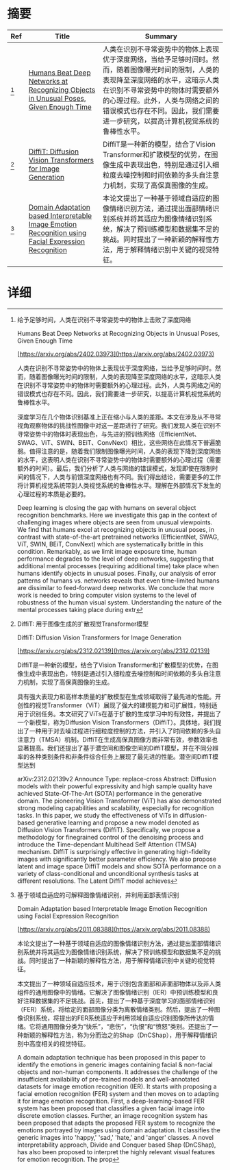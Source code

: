 # 摘要

| Ref | Title | Summary |
| --- | --- | --- |
| [^1] | [Humans Beat Deep Networks at Recognizing Objects in Unusual Poses, Given Enough Time](https://arxiv.org/abs/2402.03973) | 人类在识别不寻常姿势中的物体上表现优于深度网络，当给予足够时间时。然而，随着图像曝光时间的限制，人类的表现降至深度网络的水平，这暗示人类在识别不寻常姿势中的物体时需要额外的心理过程。此外，人类与网络之间的错误模式也存在不同。因此，我们需要进一步研究，以提高计算机视觉系统的鲁棒性水平。 |
| [^2] | [DiffiT: Diffusion Vision Transformers for Image Generation](https://arxiv.org/abs/2312.02139) | DiffiT是一种新的模型，结合了Vision Transformer和扩散模型的优势，在图像生成中表现出色，特别是通过引入细粒度去噪控制和时间依赖的多头自注意力机制，实现了高保真图像的生成。 |
| [^3] | [Domain Adaptation based Interpretable Image Emotion Recognition using Facial Expression Recognition](https://arxiv.org/abs/2011.08388) | 本论文提出了一种基于领域自适应的图像情绪识别方法，通过提出面部情绪识别系统并将其适应为图像情绪识别系统，解决了预训练模型和数据集不足的挑战。同时提出了一种新颖的解释性方法，用于解释情绪识别中关键的视觉特征。 |

# 详细

[^1]: 给予足够时间，人类在识别不寻常姿势中的物体上击败了深度网络

    Humans Beat Deep Networks at Recognizing Objects in Unusual Poses, Given Enough Time

    [https://arxiv.org/abs/2402.03973](https://arxiv.org/abs/2402.03973)

    人类在识别不寻常姿势中的物体上表现优于深度网络，当给予足够时间时。然而，随着图像曝光时间的限制，人类的表现降至深度网络的水平，这暗示人类在识别不寻常姿势中的物体时需要额外的心理过程。此外，人类与网络之间的错误模式也存在不同。因此，我们需要进一步研究，以提高计算机视觉系统的鲁棒性水平。

    

    深度学习在几个物体识别基准上正在缩小与人类的差距。本文在涉及从不寻常视角观察物体的挑战性图像中对这一差距进行了研究。我们发现人类在识别不寻常姿势中的物体时表现出色，与先进的预训练网络（EfficientNet、SWAG、ViT、SWIN、BEiT、ConvNext）相比，这些网络在此情况下普遍脆弱。值得注意的是，随着我们限制图像曝光时间，人类的表现下降到深度网络的水平，这表明人类在识别不寻常姿势中的物体时需要额外的心理过程（需要额外的时间）。最后，我们分析了人类与网络的错误模式，发现即使在限制时间的情况下，人类与前馈深度网络也有不同。我们得出结论，需要更多的工作将计算机视觉系统带到人类视觉系统的鲁棒性水平。理解在外部情况下发生的心理过程的本质是必要的。

    Deep learning is closing the gap with humans on several object recognition benchmarks. Here we investigate this gap in the context of challenging images where objects are seen from unusual viewpoints. We find that humans excel at recognizing objects in unusual poses, in contrast with state-of-the-art pretrained networks (EfficientNet, SWAG, ViT, SWIN, BEiT, ConvNext) which are systematically brittle in this condition. Remarkably, as we limit image exposure time, human performance degrades to the level of deep networks, suggesting that additional mental processes (requiring additional time) take place when humans identify objects in unusual poses. Finally, our analysis of error patterns of humans vs. networks reveals that even time-limited humans are dissimilar to feed-forward deep networks. We conclude that more work is needed to bring computer vision systems to the level of robustness of the human visual system. Understanding the nature of the mental processes taking place during extr
    
[^2]: DiffiT: 用于图像生成的扩散视觉Transformer模型

    DiffiT: Diffusion Vision Transformers for Image Generation

    [https://arxiv.org/abs/2312.02139](https://arxiv.org/abs/2312.02139)

    DiffiT是一种新的模型，结合了Vision Transformer和扩散模型的优势，在图像生成中表现出色，特别是通过引入细粒度去噪控制和时间依赖的多头自注意力机制，实现了高保真图像的生成。

    

    具有强大表现力和高样本质量的扩散模型在生成领域取得了最先进的性能。开创性的视觉Transformer（ViT）展现了强大的建模能力和可扩展性，特别适用于识别任务。本文研究了ViTs在基于扩散的生成学习中的有效性，并提出了一个新模型，称为Diffusion Vision Transformers（DiffiT）。具体地，我们提出了一种用于对去噪过程进行细粒度控制的方法，并引入了时间依赖的多头自注意力（TMSA）机制。DiffiT在生成高保真图像方面非常有效，参数效率也显著提高。我们还提出了基于潜空间和图像空间的DiffiT模型，并在不同分辨率的各种类别条件和非条件综合任务上展现了最先进的性能。潜空间DiffiT模型达到

    arXiv:2312.02139v2 Announce Type: replace-cross  Abstract: Diffusion models with their powerful expressivity and high sample quality have achieved State-Of-The-Art (SOTA) performance in the generative domain. The pioneering Vision Transformer (ViT) has also demonstrated strong modeling capabilities and scalability, especially for recognition tasks. In this paper, we study the effectiveness of ViTs in diffusion-based generative learning and propose a new model denoted as Diffusion Vision Transformers (DiffiT). Specifically, we propose a methodology for finegrained control of the denoising process and introduce the Time-dependant Multihead Self Attention (TMSA) mechanism. DiffiT is surprisingly effective in generating high-fidelity images with significantly better parameter efficiency. We also propose latent and image space DiffiT models and show SOTA performance on a variety of class-conditional and unconditional synthesis tasks at different resolutions. The Latent DiffiT model achieves
    
[^3]: 基于领域自适应的可解释图像情绪识别，并利用面部表情识别

    Domain Adaptation based Interpretable Image Emotion Recognition using Facial Expression Recognition

    [https://arxiv.org/abs/2011.08388](https://arxiv.org/abs/2011.08388)

    本论文提出了一种基于领域自适应的图像情绪识别方法，通过提出面部情绪识别系统并将其适应为图像情绪识别系统，解决了预训练模型和数据集不足的挑战。同时提出了一种新颖的解释性方法，用于解释情绪识别中关键的视觉特征。

    

    本文提出了一种领域自适应技术，用于识别包含面部和非面部物体以及非人类组件的通用图像中的情绪。它解决了图像情绪识别（IER）中预训练模型和良好注释数据集的不足挑战。首先，提出了一种基于深度学习的面部情绪识别（FER）系统，将给定的面部图像分类为离散情绪类别。然后，提出了一种图像识别系统，将提出的FER系统适应于利用领域自适应识别图像所传达的情绪。它将通用图像分类为“快乐”，“悲伤”，“仇恨”和“愤怒”类别。还提出了一种新颖的解释性方法，称为分而治之的Shap（DnCShap），用于解释情绪识别中高度相关的视觉特征。

    A domain adaptation technique has been proposed in this paper to identify the emotions in generic images containing facial & non-facial objects and non-human components. It addresses the challenge of the insufficient availability of pre-trained models and well-annotated datasets for image emotion recognition (IER). It starts with proposing a facial emotion recognition (FER) system and then moves on to adapting it for image emotion recognition. First, a deep-learning-based FER system has been proposed that classifies a given facial image into discrete emotion classes. Further, an image recognition system has been proposed that adapts the proposed FER system to recognize the emotions portrayed by images using domain adaptation. It classifies the generic images into 'happy,' 'sad,' 'hate,' and 'anger' classes. A novel interpretability approach, Divide and Conquer based Shap (DnCShap), has also been proposed to interpret the highly relevant visual features for emotion recognition. The prop
    

